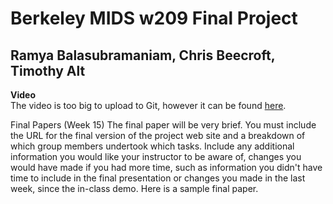 #
<h1>Berkeley MIDS w209 Final Project</h1>
<h2>Ramya Balasubramaniam, Chris Beecroft, Timothy Alt</h2>

<b>Video</b><br>
The video is too big to upload to Git, however it can be found <a href="https://ucsf.box.com/s/k7ij8ozmmho2f2v0knwhj7r34kg0a4bo" target="_blank">here</a>.


Final Papers (Week 15)
The final paper will be very brief. You must include the URL for the final version of the project web site and a breakdown of which group members undertook which tasks. Include any additional information you would like your instructor to be aware of, changes you would have made if you had more time, such as information you didn't have time to include in the final presentation or changes you made in the last week, since the in-class demo. Here is a sample final paper.
